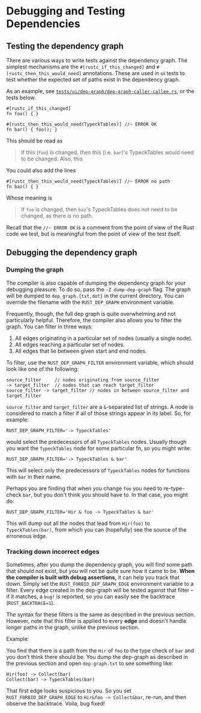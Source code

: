 # Debugging and Testing Dependencies

## Testing the dependency graph

There are various ways to write tests against the dependency graph.  The
simplest mechanisms are the `#[rustc_if_this_changed]` and
`#[rustc_then_this_would_need]` annotations. These are used in ui tests to test
whether the expected set of paths exist in the dependency graph.

[`tests/ui/dep-graph/dep-graph-caller-callee.rs`]: https://github.com/rust-lang/rust/blob/master/tests/ui/dep-graph/dep-graph-caller-callee.rs

As an example, see [`tests/ui/dep-graph/dep-graph-caller-callee.rs`], or the
tests below.

```rust,ignore
#[rustc_if_this_changed]
fn foo() { }

#[rustc_then_this_would_need(TypeckTables)] //~ ERROR OK
fn bar() { foo(); }
```

This should be read as
> If this (`foo`) is changed, then this (i.e. `bar`)'s TypeckTables would need
  to be changed. Also, this

You could also add the lines

```rust,ignore
#[rustc_then_this_would_need(TypeckTables)] //~ ERROR no path
fn baz() { }
```

Whose meaning is
> If `foo` is changed, then `baz`'s TypeckTables does not need to be changed, as there is no path.

Recall that the `//~ ERROR OK` is a comment from the point of view of the Rust
code we test, but is meaningful from the point of view of the test itself.

## Debugging the dependency graph

### Dumping the graph

The compiler is also capable of dumping the dependency graph for your
debugging pleasure. To do so, pass the `-Z dump-dep-graph` flag. The
graph will be dumped to `dep_graph.{txt,dot}` in the current
directory.  You can override the filename with the `RUST_DEP_GRAPH`
environment variable.

Frequently, though, the full dep graph is quite overwhelming and not
particularly helpful. Therefore, the compiler also allows you to filter
the graph. You can filter in three ways:

1. All edges originating in a particular set of nodes (usually a single node).
2. All edges reaching a particular set of nodes.
3. All edges that lie between given start and end nodes.

To filter, use the `RUST_DEP_GRAPH_FILTER` environment variable, which should
look like one of the following:

```text
source_filter     // nodes originating from source_filter
-> target_filter  // nodes that can reach target_filter
source_filter -> target_filter // nodes in between source_filter and target_filter
```

`source_filter` and `target_filter` are a `&`-separated list of strings.
A node is considered to match a filter if all of those strings appear in its
label. So, for example:

```text
RUST_DEP_GRAPH_FILTER='-> TypeckTables'
```

would select the predecessors of all `TypeckTables` nodes. Usually though you
want the `TypeckTables` node for some particular fn, so you might write:

```text
RUST_DEP_GRAPH_FILTER='-> TypeckTables & bar'
```

This will select only the predecessors of `TypeckTables` nodes for functions
with `bar` in their name.

Perhaps you are finding that when you change `foo` you need to re-type-check
`bar`, but you don't think you should have to. In that case, you might do:

```text
RUST_DEP_GRAPH_FILTER='Hir & foo -> TypeckTables & bar'
```

This will dump out all the nodes that lead from `Hir(foo)` to
`TypeckTables(bar)`, from which you can (hopefully) see the source
of the erroneous edge.

### Tracking down incorrect edges

Sometimes, after you dump the dependency graph, you will find some
path that should not exist, but you will not be quite sure how it came
to be. **When the compiler is built with debug assertions,** it can
help you track that down. Simply set the `RUST_FORBID_DEP_GRAPH_EDGE`
environment variable to a filter. Every edge created in the dep-graph
will be tested against that filter – if it matches, a `bug!` is
reported, so you can easily see the backtrace (`RUST_BACKTRACE=1`).

The syntax for these filters is the same as described in the previous
section. However, note that this filter is applied to every **edge**
and doesn't handle longer paths in the graph, unlike the previous
section.

Example:

You find that there is a path from the `Hir` of `foo` to the type
check of `bar` and you don't think there should be. You dump the
dep-graph as described in the previous section and open `dep-graph.txt`
to see something like:

```text
Hir(foo) -> Collect(bar)
Collect(bar) -> TypeckTables(bar)
```

That first edge looks suspicious to you. So you set
`RUST_FORBID_DEP_GRAPH_EDGE` to `Hir&foo -> Collect&bar`, re-run, and
then observe the backtrace. Voila, bug fixed!
